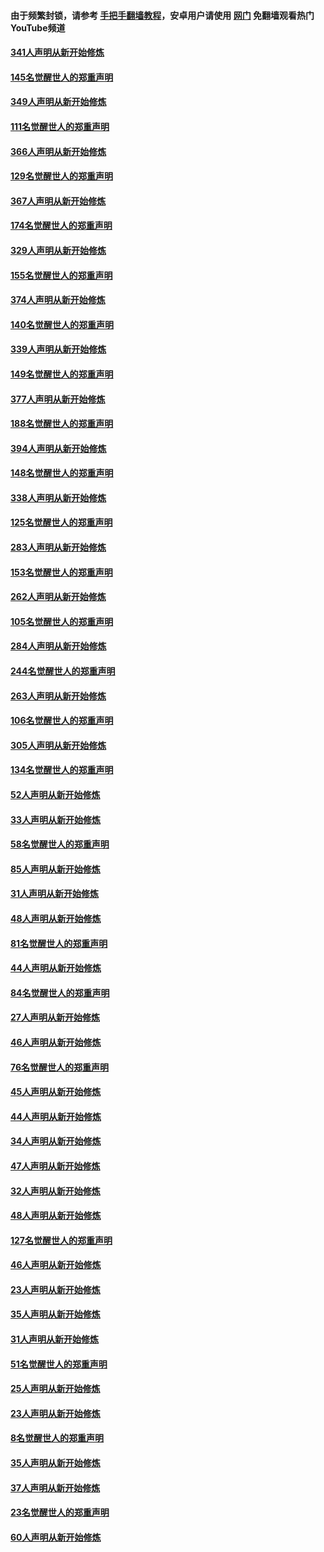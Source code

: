 #### 由于频繁封锁，请参考 [手把手翻墙教程](https://github.com/gfw-breaker/guides/wiki/)，安卓用户请使用 [网门](https://github.com/gfw-breaker/nogfw/blob/master/dl.md?t=06260301) 免翻墙观看热门YouTube频道 

#### [341人声明从新开始修炼](../pages/91/427255.md?t=06260301) 

#### [145名觉醒世人的郑重声明](../pages/91/427254.md?t=06260301) 

#### [349人声明从新开始修炼](../pages/91/426969.md?t=06260301) 

#### [111名觉醒世人的郑重声明](../pages/91/426968.md?t=06260301) 

#### [366人声明从新开始修炼](../pages/91/426737.md?t=06260301) 

#### [129名觉醒世人的郑重声明](../pages/91/426736.md?t=06260301) 

#### [367人声明从新开始修炼](../pages/91/426421.md?t=06260301) 

#### [174名觉醒世人的郑重声明](../pages/91/426420.md?t=06260301) 

#### [329人声明从新开始修炼](../pages/91/426139.md?t=06260301) 

#### [155名觉醒世人的郑重声明](../pages/91/426138.md?t=06260301) 

#### [374人声明从新开始修炼](../pages/91/425811.md?t=06260301) 

#### [140名觉醒世人的郑重声明](../pages/91/425810.md?t=06260301) 

#### [339人声明从新开始修炼](../pages/91/425690.md?t=06260301) 

#### [149名觉醒世人的郑重声明](../pages/91/425689.md?t=06260301) 

#### [377人声明从新开始修炼](../pages/91/424867.md?t=06260301) 

#### [188名觉醒世人的郑重声明](../pages/91/424866.md?t=06260301) 

#### [394人声明从新开始修炼](../pages/91/423914.md?t=06260301) 

#### [148名觉醒世人的郑重声明](../pages/91/423913.md?t=06260301) 

#### [338人声明从新开始修炼](../pages/91/423540.md?t=06260301) 

#### [125名觉醒世人的郑重声明](../pages/91/423539.md?t=06260301) 

#### [283人声明从新开始修炼](../pages/91/423296.md?t=06260301) 

#### [153名觉醒世人的郑重声明](../pages/91/423295.md?t=06260301) 

#### [262人声明从新开始修炼](../pages/91/423004.md?t=06260301) 

#### [105名觉醒世人的郑重声明](../pages/91/423003.md?t=06260301) 

#### [284人声明从新开始修炼](../pages/91/422707.md?t=06260301) 

#### [244名觉醒世人的郑重声明](../pages/91/422706.md?t=06260301) 

#### [263人声明从新开始修炼](../pages/91/422553.md?t=06260301) 

#### [106名觉醒世人的郑重声明](../pages/91/422552.md?t=06260301) 

#### [305人声明从新开始修炼](../pages/91/422153.md?t=06260301) 

#### [134名觉醒世人的郑重声明](../pages/91/422152.md?t=06260301) 

#### [52人声明从新开始修炼](../pages/91/421846.md?t=06260301) 

#### [33人声明从新开始修炼](../pages/91/421804.md?t=06260301) 

#### [58名觉醒世人的郑重声明](../pages/91/421845.md?t=06260301) 

#### [85人声明从新开始修炼](../pages/91/421769.md?t=06260301) 

#### [31人声明从新开始修炼](../pages/91/421763.md?t=06260301) 

#### [48人声明从新开始修炼](../pages/91/421605.md?t=06260301) 

#### [81名觉醒世人的郑重声明](../pages/91/421656.md?t=06260301) 

#### [44人声明从新开始修炼](../pages/91/421544.md?t=06260301) 

#### [84名觉醒世人的郑重声明](../pages/91/421543.md?t=06260301) 

#### [27人声明从新开始修炼](../pages/91/421465.md?t=06260301) 

#### [46人声明从新开始修炼](../pages/91/421454.md?t=06260301) 

#### [76名觉醒世人的郑重声明](../pages/91/421453.md?t=06260301) 

#### [45人声明从新开始修炼](../pages/91/421452.md?t=06260301) 

#### [44人声明从新开始修炼](../pages/91/421422.md?t=06260301) 

#### [34人声明从新开始修炼](../pages/91/421322.md?t=06260301) 

#### [47人声明从新开始修炼](../pages/91/421264.md?t=06260301) 

#### [32人声明从新开始修炼](../pages/91/421225.md?t=06260301) 

#### [48人声明从新开始修炼](../pages/91/421202.md?t=06260301) 

#### [127名觉醒世人的郑重声明](../pages/91/421224.md?t=06260301) 

#### [46人声明从新开始修炼](../pages/91/421203.md?t=06260301) 

#### [23人声明从新开始修炼](../pages/91/421138.md?t=06260301) 

#### [35人声明从新开始修炼](../pages/91/421122.md?t=06260301) 

#### [31人声明从新开始修炼](../pages/91/421081.md?t=06260301) 

#### [51名觉醒世人的郑重声明](../pages/91/421080.md?t=06260301) 

#### [25人声明从新开始修炼](../pages/91/421020.md?t=06260301) 

#### [23人声明从新开始修炼](../pages/91/420884.md?t=06260301) 

#### [8名觉醒世人的郑重声明](../pages/91/420883.md?t=06260301) 

#### [35人声明从新开始修炼](../pages/91/420809.md?t=06260301) 

#### [37人声明从新开始修炼](../pages/91/420766.md?t=06260301) 

#### [23名觉醒世人的郑重声明](../pages/91/420765.md?t=06260301) 

#### [60人声明从新开始修炼](../pages/91/420727.md?t=06260301) 

